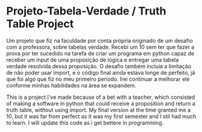 # Projeto-Tabela-Verdade / Truth Table Project

Um projeto que fiz na faculdade por conta própria originado de um desafio com a professora, sobre tabelas verdade. Recebi um 10 sem ter que fazer a prova por ter sucedido na tarefa de criar um programa em python capaz de receber um input de uma proposição de lógica e
entregar uma tabela verdade resolvida dessa proposição. O desafio também incluia a limitação de não poder usar import, e o código final ainda estava longe de perfeito, já que foi algo que fiz no meu primeiro período. Irei continuar a melhorar ele conforme minhas
habilidades na área se expandem.

This is a project I've made because of a bet with a teacher, which consisted of making a software in python that could receive a proposition and return a truth table, without using import. My final version at the time granted me a 10, but it was far from perfect as
it was my first semester and I stil had much to learn. I will update this code as i get bettere in programming.
